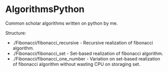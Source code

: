 # AlgorithmsPython
Common scholar algorithms written on python by me.

Structure:

* ./Fibonacci/fibonacci_recursive - Recursive realization of fibonacci algorithm. 
* ./Fibonacci/fibonacci_set - Set-based realization of fibonacci algorithm.
* ./Fibonacci/fibonacci_one_number - Variation on set-based realization of fibonacci algorithm without wasting CPU on storaging set.
